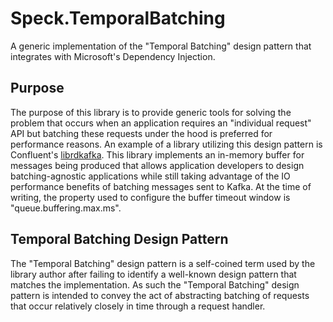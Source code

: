 # Speck.TemporalBatching

A generic implementation of the "Temporal Batching" design pattern that integrates with Microsoft's Dependency Injection.

## Purpose

The purpose of this library is to provide generic tools for solving the problem that occurs when an application requires
an "individual request" API but batching these requests under the hood is preferred for performance reasons. An example
of a library utilizing this design pattern is Confluent's [librdkafka](https://github.com/confluentinc/librdkafka).
This library implements an in-memory buffer for messages being produced that allows application developers to design
batching-agnostic applications while still taking advantage of the IO performance benefits of batching messages sent to
Kafka. At the time of writing, the property used to configure the buffer timeout window is "queue.buffering.max.ms".

## Temporal Batching Design Pattern

The "Temporal Batching" design pattern is a self-coined term used by the library author after failing to identify a 
well-known design pattern that matches the implementation. As such the "Temporal Batching" design pattern is intended
to convey the act of abstracting batching of requests that occur relatively closely in time through a request handler.  
